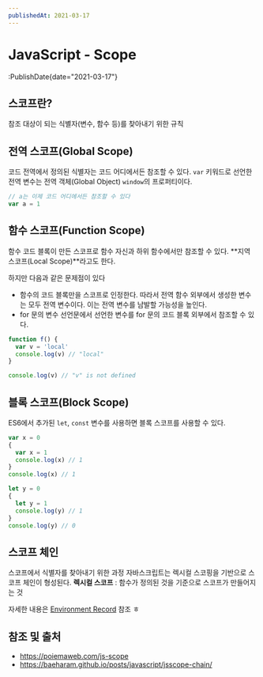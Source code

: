```yaml
---
publishedAt: 2021-03-17
---
```


# JavaScript - Scope

:PublishDate{date="2021-03-17"}

## 스코프란?

참조 대상이 되는 식별자(변수, 함수 등)를 찾아내기 위한 규칙

## 전역 스코프(Global Scope)

코드 전역에서 정의된 식별자는 코드 어디에서든 참조할 수 있다.
`var` 키워드로 선언한 전역 변수는 전역 객체(Global Object) `window`의 프로퍼티이다.

```javascript
// a는 이제 코드 어디에서든 참조할 수 있다
var a = 1
```

## 함수 스코프(Function Scope)

함수 코드 블록이 만든 스코프로 함수 자신과 하위 함수에서만 참조할 수 있다.
**지역 스코프(Local Scope)**라고도 한다.

하지만 다음과 같은 문제점이 있다

- 함수의 코드 블록만을 스코프로 인정한다. 따라서 전역 함수 외부에서 생성한 변수는 모두 전역 변수이다. 이는 전역 변수를 남발할 가능성을 높인다.
- for 문의 변수 선언문에서 선언한 변수를 for 문의 코드 블록 외부에서 참조할 수 있다.

```js
function f() {
  var v = 'local'
  console.log(v) // "local"
}

console.log(v) // "v" is not defined
```

## 블록 스코프(Block Scope)

ES6에서 추가된 `let`, `const` 변수를 사용하면 블록 스코프를 사용할 수 있다.

```js
var x = 0
{
  var x = 1
  console.log(x) // 1
}
console.log(x) // 1

let y = 0
{
  let y = 1
  console.log(y) // 1
}
console.log(y) // 0
```

## 스코프 체인

스코프에서 식별자를 찾아내기 위한 과정
자바스크립트는 렉시컬 스코핑을 기반으로 스코프 체인이 형성된다.
**렉시컬 스코프** : 함수가 정의된 것을 기준으로 스코프가 만들어지는 것

자세한 내용은 [Environment Record](https://velog.io/@shroad1802/environment-record) 참조 ㅎ

## 참조 및 출처

- https://poiemaweb.com/js-scope
- https://baeharam.github.io/posts/javascript/jsscope-chain/
